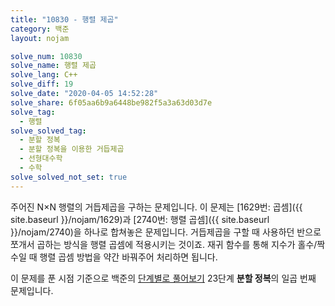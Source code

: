 ```yaml
---
title: "10830 - 행렬 제곱"
category: 백준
layout: nojam

solve_num: 10830
solve_name: 행렬 제곱
solve_lang: C++
solve_diff: 19
solve_date: "2020-04-05 14:52:28"
solve_share: 6f05aa6b9a6448be982f5a3a63d03d7e
solve_tag:
  - 행렬
solve_solved_tag:
  - 분할 정복
  - 분할 정복을 이용한 거듭제곱
  - 선형대수학
  - 수학
solve_solved_not_set: true
---
```


주어진 N×N 행렬의 거듭제곱을 구하는 문제입니다. 이 문제는 [1629번: 곱셈]({{ site.baseurl }}/nojam/1629)과 [2740번: 행렬 곱셈]({{ site.baseurl }}/nojam/2740)을 하나로 합쳐놓은 문제입니다. 거듭제곱을 구할 때 사용하던 반으로 쪼개서 곱하는 방식을 행렬 곱셈에 적용시키는 것이죠. 재귀 함수를 통해 지수가 홀수/짝수일 때 행렬 곱셈 방법을 약간 바꿔주어 처리하면 됩니다.

이 문제를 푼 시점 기준으로 백준의 [단계별로 풀어보기](http://noj.am/p/s) 23단계 **분할 정복**의 일곱 번째 문제입니다.
